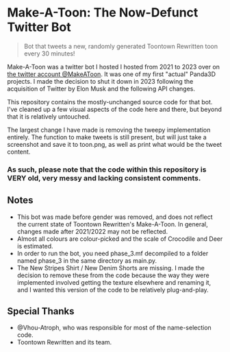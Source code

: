 # Make-A-Toon: The Now-Defunct Twitter Bot

> Bot that tweets a new, randomly generated Toontown Rewritten toon every 30 minutes!

Make-A-Toon was a twitter bot I hosted I hosted from 2021 to 2023 over on 
[the twitter account @MakeAToon](https://x.com/makeatoon/). It was one of my first "actual" Panda3D projects. I made the 
decision to shut it down in 2023 following the acquisition of Twitter by Elon Musk and the following API changes.

This repository contains the mostly-unchanged source code for that bot. I've cleaned up a few visual aspects of the code
here and there, but beyond that it is relatively untouched.

The largest change I have made is removing the tweepy implementation entirely. The function to make tweets is still
present, but will just take a screenshot and save it to toon.png, as well as print what would be the tweet content.

### As such, please note that the code within this repository is VERY old, very messy and lacking consistent comments.

## Notes

- This bot was made before gender was removed, and does not reflect the current state of Toontown Rewritten's
Make-A-Toon. In general, changes made after 2021/2022 may not be reflected.
- Almost all colours are colour-picked and the scale of Crocodile and Deer is estimated.
- In order to run the bot, you need phase_3.mf decompiled to a folder named phase_3 in the same directory as main.py.
- The New Stripes Shirt / New Denim Shorts are missing. I made the decision to remove these from the code because the
way they were implemented involved getting the texture elsewhere and renaming it, and I wanted this version of the code
to be relatively plug-and-play.

## Special Thanks

- @Vhou-Atroph, who was responsible for most of the name-selection code.
- Toontown Rewritten and its team.